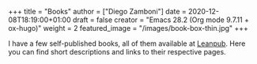 +++
title = "Books"
author = ["Diego Zamboni"]
date = 2020-12-08T18:19:00+01:00
draft = false
creator = "Emacs 28.2 (Org mode 9.7.11 + ox-hugo)"
weight = 2
featured_image = "/images/book-box-thin.jpg"
+++

I have a few self-published books, all of them available at [Leanpub](https://leanpub.com/u/zzamboni). Here you can find short descriptions and links to their respective pages.
